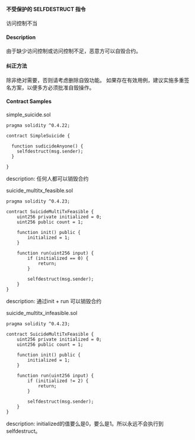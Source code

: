 #### 不受保护的 SELFDESTRUCT 指令
访问控制不当

#### Description
由于缺少访问控制或访问控制不足，恶意方可以自毁合约。

#### 纠正方法
除非绝对需要，否则请考虑删除自毁功能。 如果存在有效用例，建议实施多重签名方案，以便多方必须批准自毁操作。

#### Contract Samples
simple_suicide.sol

```
pragma solidity ^0.4.22;

contract SimpleSuicide {

  function sudicideAnyone() {
    selfdestruct(msg.sender);
  }

}
```

description: 任何人都可以销毁合约

suicide_multitx_feasible.sol

```
pragma solidity ^0.4.23;

contract SuicideMultiTxFeasible {
    uint256 private initialized = 0;
    uint256 public count = 1;

    function init() public {
        initialized = 1;
    }

    function run(uint256 input) {
        if (initialized == 0) {
            return;
        }

        selfdestruct(msg.sender);
    }
}
```
description: 通过init + run 可以销毁合约


suicide_multitx_infeasible.sol


```
pragma solidity ^0.4.23;

contract SuicideMultiTxFeasible {
    uint256 private initialized = 0;
    uint256 public count = 1;

    function init() public {
        initialized = 1;
    }

    function run(uint256 input) {
        if (initialized != 2) {
            return;
        }

        selfdestruct(msg.sender);
    }
}
```
description:
initialized的值要么是0，要么是1。所以永远不会执行到selfdestruct。